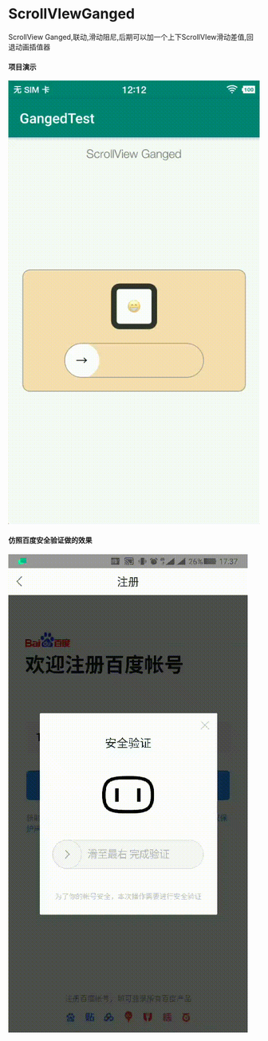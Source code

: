 # ScrollVIewGanged
ScrollView Ganged,联动,滑动阻尼,后期可以加一个上下ScrollVIew滑动差值,回退动画插值器

#### 项目演示
![sample.gif](/sample.gif?raw=true)

#### 仿照百度安全验证做的效果
![reference.gif](/reference.gif?raw=true)
